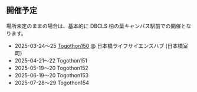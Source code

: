 ## 開催予定

場所未定のままの場合は、基本的に DBCLS 柏の葉キャンパス駅前での開催となります。

* 2025-03-24〜25 [Togothon150](https://github.com/dbcls/Togothon/wiki/Togothon150)  @ 日本橋ライフサイエンスハブ (日本橋室町)
* 2025-04-21〜22 Togothon151
* 2025-05-19〜20 Togothon152
* 2025-06-19〜20 Togothon153
* 2025-07-28〜29 Togothon154

